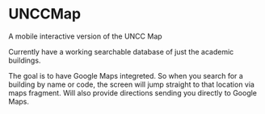 # UNCCMap
A mobile interactive version of the UNCC Map

Currently have a working searchable database of just the academic buildings.

The goal is to have Google Maps integreted. So when you search for a building by name or code, the screen will jump straight to
that location via maps fragment. Will also provide directions sending you directly to Google Maps.
